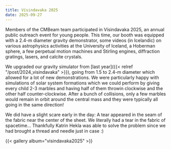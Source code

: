 ```yaml
---
title: Vísindavaka 2025
date: 2025-09-27
---
```


Members of the CMBeam team participated in Vísindavaka 2025, an annual public outreach event for young people. This time, our booth was equipped with a 2.4-m diameter gravity demonstrator, some videos (in Icelandic) on various astrophysics activities at the University of Iceland, a Hoberman sphere, a few perpetual motion machines and Stirling engines, diffraction gratings, lasers, and calcite crystals. 

We upgraded our gravity simulator from [last year]({{< relref "/post/2024_visindavaka" >}}), going from 1.5 to 2.4-m diameter which allowed for a lot of new demonstrations. We were particularly happy with simulations of solar system formations which we could perform by giving every child 2-3 marbles and having half of them throwin clockwise and the other half counter-clockwise. After a bunch of collisions, only a few marbles would remain in orbit around the central mass and they were typically all going in the same direction!

We did have a slight scare early in the day: A tear appeared in the seam of the fabric near the center of the sheet. We literally had a tear in the fabric of spacetime... Thankfully Katrin Hekla was able to solve the problem since we had brought a thread and needle just in case :)

 {{< gallery album="visindavaka2025" >}}

<!--more-->